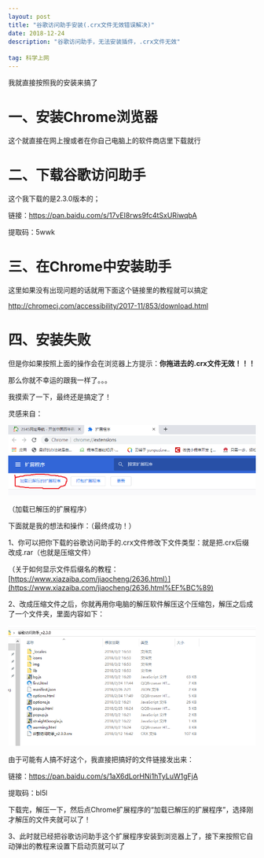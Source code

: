 ```yaml
---
layout: post
title: "谷歌访问助手安装(.crx文件无效错误解决)"
date: 2018-12-24
description: "谷歌访问助手，无法安装插件，.crx文件无效"

tag: 科学上网 
---  
```



我就直接按照我的安装来搞了

# 一、安装Chrome浏览器

这个就直接在网上搜或者在你自己电脑上的软件商店里下载就行



# 二、下载谷歌访问助手

这个我下载的是2.3.0版本的；

链接：<https://pan.baidu.com/s/17vEI8rws9fc4tSxURiwqbA>

提取码：5wwk

# 三、在Chrome中安装助手

这里如果没有出现问题的话就用下面这个链接里的教程就可以搞定

<http://chromecj.com/accessibility/2017-11/853/download.html>

# 四、安装失败

但是你如果按照上面的操作会在浏览器上方提示：**你拖进去的.crx文件无效！！！**

那么你就不幸运的跟我一样了。。。

我摸索了一下，最终还是搞定了！

灵感来自：


  ![](https://github.com/Serendipity-zsh/Serendipity-zsh.github.io/raw/master/images/posts/google-zhushou/1.png)



（加载已解压的扩展程序）

下面就是我的想法和操作：（最终成功！）

1、你可以把你下载的谷歌访问助手的.crx文件修改下文件类型：就是把.crx后缀改成.rar（也就是压缩文件）

（关于如何显示文件后缀名的教程：[https://www.xiazaiba.com/jiaocheng/2636.html）](https://www.xiazaiba.com/jiaocheng/2636.html%EF%BC%89)

2、改成压缩文件之后，你就再用你电脑的解压软件解压这个压缩包，解压之后成了一个文件夹，里面内容如下：

![picture](https://github.com/Serendipity-zsh/Serendipity-zsh.github.io/raw/master/images/posts/google-zhushou/2.png)

由于可能有人搞不好这个，我直接把搞好的文件链接发出来：

链接：https://pan.baidu.com/s/1aX6dLorHNi1hTyLuW1gFjA

提取码：bl5l

下载完，解压一下，然后点Chrome扩展程序的“加载已解压的扩展程序”，选择刚才解压的文件夹就可以了！

3、此时就已经把谷歌访问助手这个扩展程序安装到浏览器上了，接下来按照它自动弹出的教程来设置下启动页就可以了
